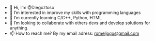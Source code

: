 - 👋 Hi, I’m @Diegoztoso
- 👀 I’m interested in improve my skills with programming languages
- 🌱 I’m currently learning C/C++, Python, HTML 
- 💞️ I’m looking to collaborate with others devs and develop solutions for anything.
- 📫 How to reach me? By my email adress: romeljogo@gmail.com

<!---
Diegoztoso/Diegoztoso is a ✨ special ✨ repository because its `README.md` (this file) appears on your GitHub profile.
You can click the Preview link to take a look at your changes.
--->

